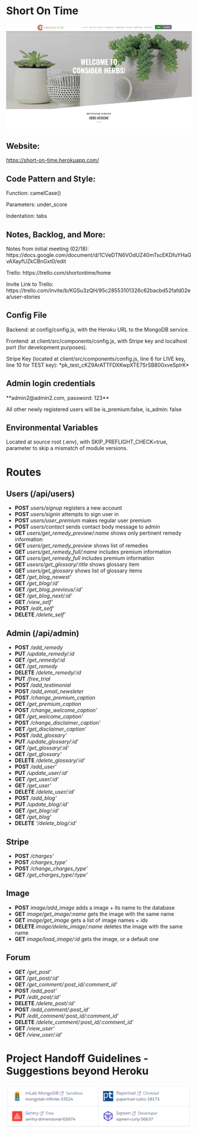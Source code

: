 # Short On Time

![Home](./images_md/home.png)
## Website:
https://short-on-time.herokuapp.com/

## Code Pattern and Style:
<p>Function: camelCase()
<p>Parameters: under_score
<p>Indentation: tabs

## Notes, Backlog, and More:
<p>Notes from initial meeting (02/18): https://docs.google.com/document/d/1CVeDTN6VOdUZ40mTscEKDfuYHaGvAXayfUZkCBnGxt0/edit
<p>Trello: https://trello.com/shortontime/home
<p>Invite Link to Trello: https://trello.com/invite/b/KGSu3zQH/95c28553101326c62bacbd52fafd02ea/user-stories

## Config File
<p>Backend: at config/config.js, with the Heroku URL to the MongoDB service.
<p>Frontend: at client/src/components/config.js, with Stripe key and localhost port (for development purposes).
<p>Stripe Key (located at client/src/components/config.js, line 6 for LIVE key, line 10 for TEST key): *pk_test_cKZ9ArATTFDXKwpXTE7SrSB800xveSplrK*

## Admin login credentials
<p>**admin2@admin2.com, password: 123**
<p>All other newly registered users will be is_premium:false, is_admin: false

## Environmental Variables
<p>Located at source root (.env), with SKIP_PREFLIGHT_CHECK=true, parameter to skip a mismatch of module versions.

# Routes
## Users (/api/users)
 - **POST** *users/signup* registers a new account
 - **POST** *users/signin* attempts to sign user in
 - **POST** *users/user_premium* makes regular user premium
 - **POST** *users/contact* sends contact body message to admin
 - **GET** *users/get_remedy_preview/:name* shows only pertinent remedy information
 - **GET** *users/get_remedy_preview* shows list of remedies
 - **GET** *users/get_remedy_full/:name* includes premium information
 - **GET** *users/get_remedy_full* includes premium information
 - **GET** *usesrs/get_glossary/:title* shows glossary item
 - **GET** *users/get_glossary* shows list of glossary items
 - **GET** */get_blog_newest'*
 - **GET** */get_blog/:id'*
 - **GET** */get_blog_previous/:id'*
 - **GET** */get_blog_next/:id'*
 - **GET** */view_self'*
 - **POST** */edit_self'*
 - **DELETE** */delete_self'*

## Admin (/api/admin)
 - **POST** */add_remedy*
 - **PUT** */update_remedy/:id*
 - **GET** */get_remedy/:id*
 - **GET** */get_remedy*
 - **DELETE** */delete_remedy/:id*
 - **PUT** */free_trial*
 - **POST** */add_testimonial*
 - **POST** */add_email_newsleter*
 - **POST** */change_premium_caption*
 - **GET** */get_premium_caption*
 - **POST** */change_welcome_caption'*
 - **GET** */get_welcome_caption'*
 - **POST** */change_disclaimer_caption'*
 - **GET** */get_disclaimer_caption'*
 - **POST** */add_glossary'*
 - **PUT** */update_glossary/:id'*
 - **GET** */get_glossary/:id'*
 - **GET** */get_glossary'*
 - **DELETE** */delete_glossary/:id'*
 - **POST** */add_user'*
 - **PUT** */update_user/:id'*
 - **GET** */get_user/:id'*
 - **GET** */get_user'*
 - **DELETE** */delete_user/:id'*
 - **POST** */add_blog'*
 - **PUT** */update_blog/:id'*
 - **GET** */get_blog/:id'*
 - **GET** */get_blog'*
 - **DELETE** *'/delete_blog/:id'*

## Stripe
 - **POST** */charges'*
 - **POST** */charges_type'*
 - **POST** */change_charges_type'*
 - **GET** */get_charges_type/:type'*

## Image
 - **POST** *image/add_image* adds a image + its name to the database
 - **GET** *image/get_image/:name* gets the image with the same name
 - **GET** *image/get_image* gets a list of image names + ids
 - **DELETE** *image/delete_image/:name* deletes the image with the same name
 - **GET** *image/load_image/:id* gets the image, or a default one

## Forum
 - **GET** */get_post'*
 - **GET** */get_post/:id'*
 - **GET** */get_comment/:post_id/:comment_id'*
 - **POST** */add_post'*
 - **PUT** */edit_post/:id'*
 - **DELETE** */delete_post/:id'*
 - **POST** */add_comment/:post_id'*
 - **PUT** */edit_comment/:post_id/:comment_id'*
 - **DELETE** */delete_comment/:post_id/:comment_id'*
 - **GET** */view_user'*
 - **GET** */view_user/:id'*

# Project Handoff Guidelines - Suggestions beyond Heroku

![Addons](./images_md/addons.png)
